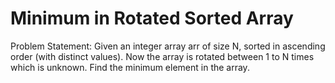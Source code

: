 
# Minimum in Rotated Sorted Array
Problem Statement: Given an integer array arr of size N, sorted in ascending order (with distinct values). Now the array is rotated between 1 to N times which is unknown. Find the minimum element in the array. 